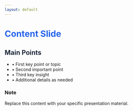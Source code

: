 ```yaml
---
layout: default
---
```


# Content Slide

<div class="space-y-6">
  <div>
    <h2 class="text-2xl font-bold mb-4">Main Points</h2>
    <ul class="space-y-3 text-lg">
      <li>• First key point or topic</li>
      <li>• Second important point</li>
      <li>• Third key insight</li>
      <li>• Additional details as needed</li>
    </ul>
  </div>
  
  <div class="mt-8 p-4 bg-blue-50 rounded-lg border-l-4 border-blue-500">
    <h3 class="font-bold text-blue-800 mb-2">Note</h3>
    <p class="text-blue-700">Replace this content with your specific presentation material.</p>
  </div>
</div>

<style>
h1 {
  color: #2563eb;
  margin-bottom: 2rem;
}

h2 {
  color: #1e293b;
}
</style>
